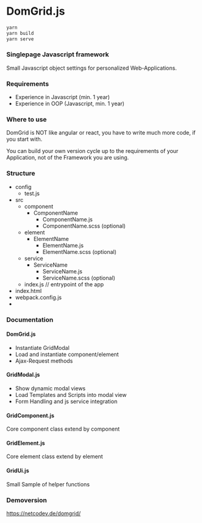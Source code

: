# DomGrid.js

```sh
yarn
yarn build
yarn serve
```

### Singlepage Javascript framework

Small Javascript object settings for personalized Web-Applications.

### Requirements

- Experience in Javascript (min. 1 year)
- Experience in OOP (Javascript, min. 1 year)

### Where to use

DomGrid is NOT like angular or react, you have to write much more code, if you start with.

You can build your own version cycle up to the requirements of your Application, not of the Framework you are using.

### Structure

- config
  - test.js
- src
  - component
    - ComponentName
      - ComponentName.js
      - ComponentName.scss (optional)
  - element
      - ElementName
          - ElementName.js
          - ElementName.scss (optional)
  - service
      - ServiceName
          - ServiceName.js
          - ServiceName.scss (optional)
  - index.js // entrypoint of the app 
- index.html
- webpack.config.js
- 
### Documentation 

#### DomGrid.js 
- Instantiate GridModal
- Load and instantiate component/element
- Ajax-Request methods

#### GridModal.js
- Show dynamic modal views
- Load Templates and Scripts into modal view
- Form Handling and js service integration

#### GridComponent.js
Core component class extend by component

#### GridElement.js
Core element class extend by element

#### GridUi.js
Small Sample of helper functions

### Demoversion
https://netcodev.de/domgrid/
